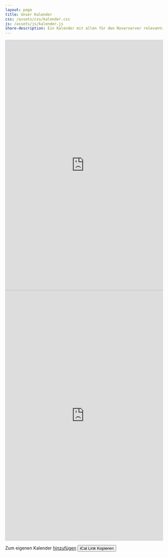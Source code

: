 ```yaml
---
layout: page
title: Unser Kalender
css: /assets/css/kalender.css
js: /assets/js/kalender.js
share-description: Ein Kalender mit allen für den Roverserver relevanten Terminen und iCalendar Unterstützung
---
```


<div id="content-desktop">
<iframe src="https://teamup.com/ksoxt1yh49zs6x8vqb?showHeader=0&showProfileAndInfo=0&showSidepanel=1&showViewSelector=1&showMenu=1&showAgendaHeader=1&showAgendaDetails=1&showYearViewHeader=1" style="width: 100%; height: 800px; border: 1px solid #cccccc" frameborder="0"></iframe>
</div>
<div id="content-mobile">
<iframe src="https://teamup.com/ksoxt1yh49zs6x8vqb?showHeader=0&showLogo=0&showSearch=0&showProfileAndInfo=0&showSidepanel=0&disableSidepanel=0&showTitle=0&showViewSelector=1&showMenu=1&showAgendaHeader=0&showAgendaDetails=1&showYearViewHeader=1" style="width: 100%; height: 800px; border: 1px solid #cccccc" frameborder="0"></iframe>
</div>



Zum eigenen Kalender [hinzufügen](https://calendar.teamup.com/kb/subscribe-to-teamup-icalendar-feeds/) <button class="button" onclick="copyiCal()">iCal Link Kopieren</button>
